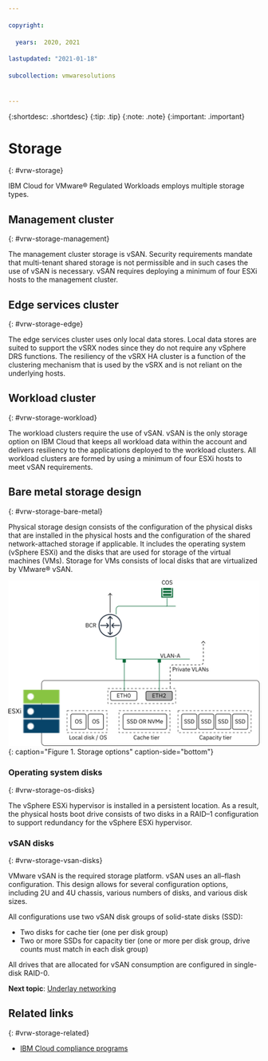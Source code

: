 ```yaml
---

copyright:

  years:  2020, 2021

lastupdated: "2021-01-18"

subcollection: vmwaresolutions


---
```


{:shortdesc: .shortdesc}
{:tip: .tip}
{:note: .note}
{:important: .important}

# Storage
{: #vrw-storage}

IBM Cloud for VMware® Regulated Workloads employs multiple storage types.

## Management cluster
{: #vrw-storage-management}

The management cluster storage is vSAN. Security requirements mandate that multi-tenant shared storage is not permissible and in such cases the use of vSAN is necessary. vSAN requires deploying a minimum of four ESXi hosts to the management cluster.

## Edge services cluster
{: #vrw-storage-edge}

The edge services cluster uses only local data stores. Local data stores are suited to support the vSRX nodes since they do not require any vSphere DRS functions. The resiliency of the vSRX HA cluster is a function of the clustering mechanism that is used by the vSRX and is not reliant on the underlying hosts.

## Workload cluster
{: #vrw-storage-workload}

The workload clusters require the use of vSAN. vSAN is the only storage option on IBM Cloud that keeps all workload data within the account and delivers resiliency to the applications deployed to the workload clusters. All workload clusters are formed by using a minimum of four ESXi hosts to meet vSAN requirements.

## Bare metal storage design
{: #vrw-storage-bare-metal}

Physical storage design consists of the configuration of the physical disks that are installed in the physical hosts and the configuration of the shared network-attached storage if applicable. It includes the operating system (vSphere ESXi) and the disks that are used for storage of the virtual machines (VMs). Storage for VMs consists of local disks that are virtualized by VMware® vSAN.

![Storage options](../../images/vrw-storage-connections.svg "Storage options"){: caption="Figure 1. Storage options" caption-side="bottom"}

### Operating system disks
{: #vrw-storage-os-disks}

The vSphere ESXi hypervisor is installed in a persistent location. As a result, the physical hosts boot drive consists of two disks in a RAID–1 configuration to support redundancy for the vSphere ESXi hypervisor.

### vSAN disks
{: #vrw-storage-vsan-disks}

VMware vSAN is the required storage platform. vSAN uses an all–flash configuration. This design allows for several configuration options, including 2U and 4U chassis, various numbers of disks, and various disk sizes.

All configurations use two vSAN disk groups of solid-state disks (SSD):
* Two disks for cache tier (one per disk group)
* Two or more SSDs for capacity tier (one or more per disk group, drive counts must match in each disk group)

All drives that are allocated for vSAN consumption are configured in single-disk RAID-0.

**Next topic**: [Underlay networking](/docs/vmwaresolutions?topic=vmwaresolutions-vrw-underlay-network)

## Related links
{: #vrw-storage-related}

* [IBM Cloud compliance programs](https://www.ibm.com/cloud/compliance)
